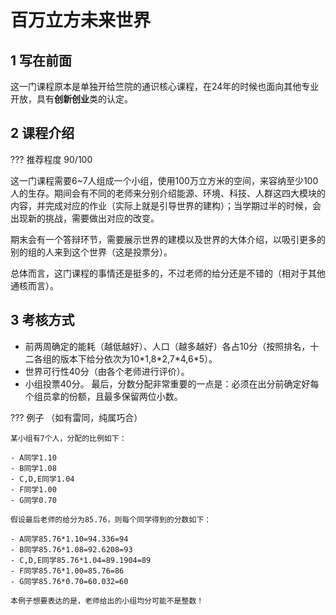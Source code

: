 # 百万立方未来世界
## 1 写在前面
这一门课程原本是单独开给竺院的通识核心课程，在24年的时候也面向其他专业开放，具有**创新创业**类的认定。
## 2 课程介绍
??? 推荐程度
    90/100

这一门课程需要6\~7人组成一个小组，使用100万立方米的空间，来容纳至少100人的生存。期间会有不同的老师来分别介绍能源、环境、科技、人群这四大模块的内容，并完成对应的作业（实际上就是引导世界的建构）；当学期过半的时候，会出现新的挑战，需要做出对应的改变。

期末会有一个答辩环节，需要展示世界的建模以及世界的大体介绍，以吸引更多的别的组的人来到这个世界（这是投票分）。

总体而言，这门课程的事情还是挺多的，不过老师的给分还是不错的（相对于其他通核而言）。
## 3 考核方式
- 前两周确定的能耗（越低越好）、人口（越多越好）各占10分（按照排名，十二各组的版本下给分依次为10\*1,8\*2,7\*4,6\*5）。
- 世界可行性40分（由各个老师进行评价）。
- 小组投票40分。
最后，分数分配非常重要的一点是：必须在出分前确定好每个组员拿的份额，且最多保留两位小数。

??? 例子
    （如有雷同，纯属巧合）

    某小组有7个人，分配的比例如下：

    - A同学1.10
    - B同学1.08
    - C,D,E同学1.04
    - F同学1.00
    - G同学0.70

    假设最后老师的给分为85.76，则每个同学得到的分数如下：

    - A同学85.76*1.10=94.336=94
    - B同学85.76*1.08=92.6208=93
    - C,D,E同学85.76*1.04=89.1904=89
    - F同学85.76*1.00=85.76=86
    - G同学85.76*0.70=60.032=60

    本例子想要表达的是，老师给出的小组均分可能不是整数！